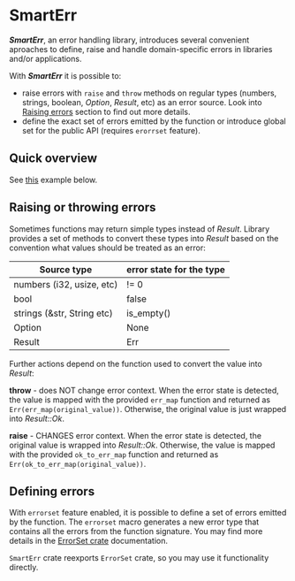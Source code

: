 # SmartErr

**_SmartErr_**, an error handling library, introduces several convenient aproaches to define, raise and handle domain-specific errors in libraries and/or applications.

With **_SmartErr_** it is possible to:

* raise errors with `raise` and `throw` methods on regular types (numbers, strings, boolean, _Option_, _Result_, etc) as an error source. Look into [Raising errors](#raising-errors) section to find out more details.
* define the exact set of errors emitted by the function or introduce global set for the public API (requires `erorrset` feature).

## Quick overview

See [this](#example) example below.

## Raising or throwing errors

Sometimes functions may return simple types instead of _Result_. Library provides a set of methods to convert these types into _Result_ based on the convention what values should be treated as an error:

| Source type                | error state for the type |
| -------------------------- | ------------------------ |
| numbers (i32, usize, etc)  | != 0                     |
| bool                       | false                    |
| strings (&str, String etc) | is_empty()               |
| Option                     | None                     |
| Result                     | Err                      |

Further actions depend on the function used to convert the value into _Result_:

**throw** - does NOT change error context. When the error state is detected, the value is mapped with the provided `err_map` function and returned as `Err(err_map(original_value))`. Otherwise, the original value is just wrapped into _Result::Ok_.

**raise** - CHANGES error context. When the error state is detected, the original value is wrapped into _Result::Ok_. Otherwise, the value is mapped with the provided `ok_to_err_map` function and returned as `Err(ok_to_err_map(original_value))`.

## Defining errors

With `errorset` feature enabled, it is possible to define a set of errors emitted by the function. The `errorset` macro generates a new error type that contains all the errors from the function signature. You may find more details in the [ErrorSet crate](https://crates.io/crates/errorset) documentation.

`SmartErr` crate reexports `ErrorSet` crate, so you may use it functionality directly.